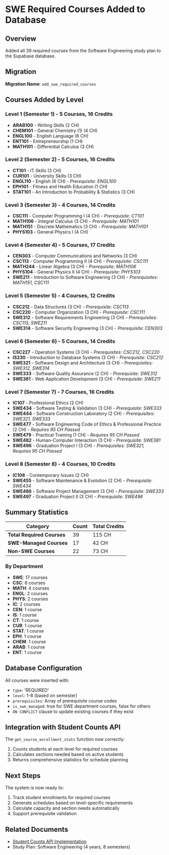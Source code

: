 # SWE Required Courses Added to Database

## Overview
Added all 39 required courses from the Software Engineering study plan to the Supabase database.

## Migration
**Migration Name**: `add_swe_required_courses`

## Courses Added by Level

### Level 1 (Semester 1) - 5 Courses, 16 Credits
- **ARAB100** - Writing Skills (2 CH)
- **CHEM101** - General Chemistry (1) (4 CH)
- **ENGL100** - English Language (6 CH)
- **ENT101** - Entrepreneurship (1 CH)
- **MATH101** - Differential Calculus (3 CH)

### Level 2 (Semester 2) - 5 Courses, 16 Credits
- **CT101** - IT Skills (3 CH)
- **CUR101** - University Skills (3 CH)
- **ENGL110** - English (6 CH) - *Prerequisite: ENGL100*
- **EPH101** - Fitness and Health Education (1 CH)
- **STAT101** - An Introduction to Probability & Statistics (3 CH)

### Level 3 (Semester 3) - 4 Courses, 14 Credits
- **CSC111** - Computer Programming I (4 CH) - *Prerequisite: CT101*
- **MATH106** - Integral Calculus (3 CH) - *Prerequisite: MATH101*
- **MATH151** - Discrete Mathematics (3 CH) - *Prerequisite: MATH101*
- **PHYS103** - General Physics I (4 CH)

### Level 4 (Semester 4) - 5 Courses, 17 Credits
- **CEN303** - Computer Communications and Networks (3 CH)
- **CSC113** - Computer Programming II (4 CH) - *Prerequisite: CSC111*
- **MATH244** - Linear Algebra (3 CH) - *Prerequisite: MATH106*
- **PHYS104** - General Physics II (4 CH) - *Prerequisite: PHYS103*
- **SWE211** - Introduction to Software Engineering (3 CH) - *Prerequisites: MATH151, CSC111*

### Level 5 (Semester 5) - 4 Courses, 12 Credits
- **CSC212** - Data Structures (3 CH) - *Prerequisite: CSC113*
- **CSC220** - Computer Organization (3 CH) - *Prerequisite: CSC111*
- **SWE312** - Software Requirements Engineering (3 CH) - *Prerequisites: CSC113, SWE211*
- **SWE314** - Software Security Engineering (3 CH) - *Prerequisite: CEN303*

### Level 6 (Semester 6) - 5 Courses, 14 Credits
- **CSC227** - Operation Systems (3 CH) - *Prerequisites: CSC212, CSC220*
- **IS230** - Introduction to Database Systems (3 CH) - *Prerequisite: CSC212*
- **SWE321** - Software Design and Architecture (3 CH) - *Prerequisites: SWE312, SWE314*
- **SWE333** - Software Quality Assurance (2 CH) - *Prerequisite: SWE312*
- **SWE381** - Web Application Development (3 CH) - *Prerequisite: SWE211*

### Level 7 (Semester 7) - 7 Courses, 16 Credits
- **IC107** - Professional Ethics (2 CH)
- **SWE434** - Software Testing & Validation (3 CH) - *Prerequisite: SWE333*
- **SWE444** - Software Construction Laboratory (2 CH) - *Prerequisites: SWE321, SWE333*
- **SWE477** - Software Engineering Code of Ethics & Professional Practice (2 CH) - *Requires 95 CH Passed*
- **SWE479** - Practical Training (1 CH) - *Requires 95 CH Passed*
- **SWE482** - Human-Computer Interaction (3 CH) - *Prerequisite: SWE381*
- **SWE496** - Graduation Project I (3 CH) - *Prerequisites: SWE321, Requires 95 CH Passed*

### Level 8 (Semester 8) - 4 Courses, 10 Credits
- **IC108** - Contemporary Issues (2 CH)
- **SWE455** - Software Maintenance & Evolution (2 CH) - *Prerequisite: SWE434*
- **SWE466** - Software Project Management (3 CH) - *Prerequisite: SWE333*
- **SWE497** - Graduation Project II (3 CH) - *Prerequisite: SWE496*

## Summary Statistics

| Category | Count | Total Credits |
|----------|-------|---------------|
| **Total Required Courses** | 39 | 115 CH |
| **SWE-Managed Courses** | 17 | 42 CH |
| **Non-SWE Courses** | 22 | 73 CH |

### By Department
- **SWE**: 17 courses
- **CSC**: 6 courses
- **MATH**: 4 courses
- **ENGL**: 2 courses
- **PHYS**: 2 courses
- **IC**: 2 courses
- **CEN**: 1 course
- **IS**: 1 course
- **CT**: 1 course
- **CUR**: 1 course
- **STAT**: 1 course
- **EPH**: 1 course
- **CHEM**: 1 course
- **ARAB**: 1 course
- **ENT**: 1 course

## Database Configuration

All courses were inserted with:
- `type`: 'REQUIRED'
- `level`: 1-8 (based on semester)
- `prerequisites`: Array of prerequisite course codes
- `is_swe_managed`: true for SWE department courses, false for others
- `ON CONFLICT` clause to update existing courses if they exist

## Integration with Student Counts API

The `get_course_enrollment_stats` function now correctly:
1. Counts students at each level for required courses
2. Calculates sections needed based on active students
3. Returns comprehensive statistics for schedule planning

## Next Steps

The system is now ready to:
1. Track student enrollments for required courses
2. Generate schedules based on level-specific requirements
3. Calculate capacity and section needs automatically
4. Support prerequisite validation

## Related Documents
- [Student Counts API Implementation](./STUDENT-COUNTS-API-IMPLEMENTATION.md)
- Study Plan: Software Engineering (4 years, 8 semesters)

